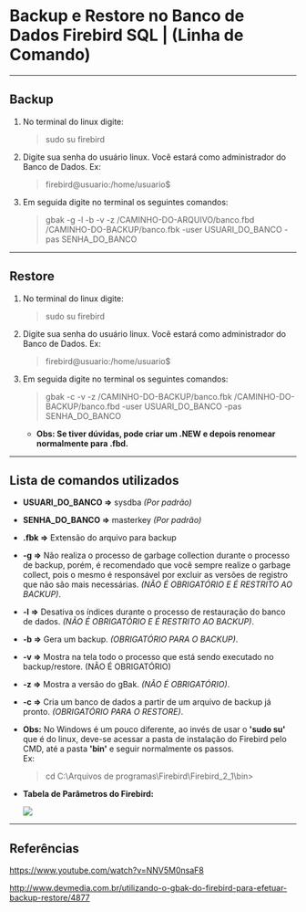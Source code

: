 Backup e Restore no Banco de Dados Firebird SQL | (Linha de Comando)
===============================================

--------------------

## Backup

1. No terminal do linux digite:

	> sudo su firebird

2. Digite sua senha do usuário linux. Você estará como administrador do Banco de Dados. 
Ex: 

	> firebird@usuario:/home/usuario$

3. Em seguida digite no terminal os seguintes comandos:

	> gbak -g -l -b -v -z /CAMINHO-DO-ARQUIVO/banco.fbd /CAMINHO-DO-BACKUP/banco.fbk -user USUARI_DO_BANCO -pas SENHA_DO_BANCO

--------------------

## Restore

1. No terminal do linux digite:

	> sudo su firebird

2. Digite sua senha do usuário linux. Você estará como administrador do Banco de Dados. 
Ex:

	> firebird@usuario:/home/usuario$

3. Em seguida digite no terminal os seguintes comandos:

	> gbak -c -v -z /CAMINHO-DO-BACKUP/banco.fbk /CAMINHO-DO-BACKUP/banco.fbd -user USUARI_DO_BANCO -pas SENHA_DO_BANCO

	- **Obs: Se tiver dúvidas, pode criar um .NEW e depois renomear normalmente para .fbd.**

--------------------

## Lista de comandos utilizados

- **USUARI_DO_BANCO =>** sysdba *(Por padrão)*

- **SENHA_DO_BANCO =>** masterkey *(Por padrão)*
	
- **.fbk =>** Extensão do arquivo para backup

- **-g =>** Não realiza o processo de garbage collection durante o processo de backup, porém, é recomendado que você sempre realize o garbage collect, pois o mesmo é responsável por excluir as versões de registro que não são mais necessárias. *(NÃO É OBRIGATÓRIO E É RESTRITO AO BACKUP)*.

- **-l =>** Desativa os índices durante o processo de restauração do banco de dados. *(NÃO É OBRIGATÓRIO E É RESTRITO AO BACKUP)*.

- **-b =>** Gera um backup. *(OBRIGATÓRIO PARA O BACKUP)*.

- **-v =>** Mostra na tela todo o processo que está sendo executado no backup/restore. (NÃO É OBRIGATÓRIO)

- **-z =>** Mostra a versão do gBak. *(NÃO É OBRIGATÓRIO)*.

- **-c =>** Cria um banco de dados a partir de um arquivo de backup já pronto. *(OBRIGATÓRIO PARA O RESTORE)*.

- **Obs:** No Windows é um pouco diferente, ao invés de usar o **'sudo su'** que é do linux, deve-se acessar a pasta de instalação do Firebird pelo CMD, até a pasta **'bin'** e seguir normalmente os passos. 	
Ex: 
	> cd C:\Arquivos de programas\Firebird\Firebird_2_1\bin>

- **Tabela de Parâmetros do Firebird:** </bd>

  ![](https://github.com/CristianAmbrosi/tutoriais/blob/master/images/Tabela_Par%C3%A2metros_Firebird.png)

--------------------

## Referências
	
https://www.youtube.com/watch?v=NNV5M0nsaF8

http://www.devmedia.com.br/utilizando-o-gbak-do-firebird-para-efetuar-backup-restore/4877
